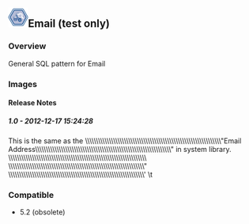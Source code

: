 ## <img src='./logo.jpg' width='40' height='40'>Email (test only)

### Overview
General SQL pattern for Email
### Images




#### Release Notes

##### 1.0 - 2012-12-17 15:24:28
This is the same as the \\\\\\\\\\\\\\\\\\\\\\\\\\\\\\\\\\\\\\\\\\\\\\\\\\\\\\\\\\\\\\\\\\\\\\\\\\\\\\\\\\\\\\\\\\\\\\\\\\\\\\\\\\\\\\\\\\\\\\\\\\\\\\"Email Address\\\\\\\\\\\\\\\\\\\\\\\\\\\\\\\\\\\\\\\\\\\\\\\\\\\\\\\\\\\\\\\\\\\\\\\\\\\\\\\\\\\\\\\\\\\\\\\\\\\\\\\\\\\\\\\\\\\\\\\\\\\\\\" in system library. 
<backslash>\\\\\\\\\\\\\\\\\\\\\\\\\\\\\\\\\\\\\\\\\\\\\\\\\\\\\\\\\\\\\\\\\\\\\\\\\\\\\\\\\\\\\\\\\\\\\\\\\\\\\\\\\\\\\\\\\\\\\\\\\\\\\\\\</backslash>
<quote>\\\\\\\\\\\\\\\\\\\\\\\\\\\\\\\\\\\\\\\\\\\\\\\\\\\\\\\\\\\\\\\\\\\\\\\\\\\\\\\\\\\\\\\\\\\\\\\\\\\\\\\\\\\\\\\\\\\\\\\\\\\\\\"</quote>
<singlequote>\\\\\\\\\\\\\\\\\\\\\\\\\\\\\\\\\\\\\\\\\\\\\\\\\\\\\\\\\\\\\\\\\\\\\\\\\\\\\\\\\\\\\\\\\\\\\\\\\\\\\\\\\\\\\\\\\\\\\\\\\\\\\\'</singleQuote>
<newLine>
</newLine>
<tab>\t</tab>
### Compatible
 -  5.2 (obsolete)
